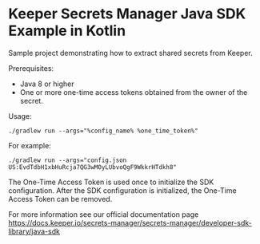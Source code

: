 # Keeper Secrets Manager Java SDK Example in Kotlin

Sample project demonstrating how to extract shared secrets from Keeper.

Prerequisites:

- Java 8 or higher
- One or more one-time access tokens obtained from the owner of the secret.

Usage:

```.shell
./gradlew run --args="%config_name% %one_time_token%"
```

For example: 
```
./gradlew run --args="config.json US:EvdTdbH1xbHuRcja7QG3wMOyLUbvoQgF9WkkrHTdkh8"
```

The One-Time Access Token is used once to initialize the SDK configuration. After the SDK configuration is initialized, the One-Time Access Token can be removed.

For more information see our official documentation page https://docs.keeper.io/secrets-manager/secrets-manager/developer-sdk-library/java-sdk
